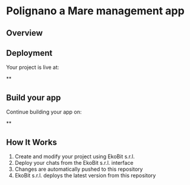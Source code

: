# Polignano a Mare management app


## Overview



## Deployment

Your project is live at:

**

## Build your app

Continue building your app on:

**

## How It Works

1. Create and modify your project using  EkoBit s.r.l.
2. Deploy your chats from the EkoBit s.r.l. interface
3. Changes are automatically pushed to this repository
4. EkoBit s.r.l. deploys the latest version from this repository
